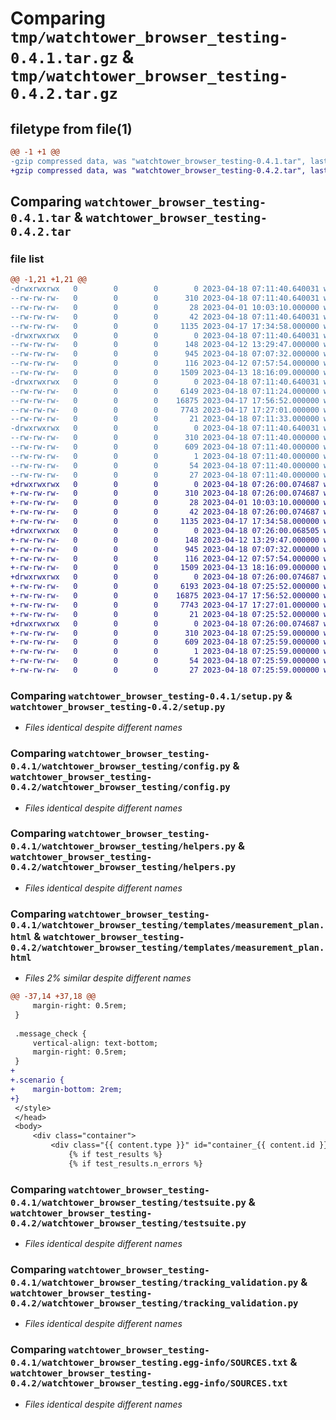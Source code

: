 # Comparing `tmp/watchtower_browser_testing-0.4.1.tar.gz` & `tmp/watchtower_browser_testing-0.4.2.tar.gz`

## filetype from file(1)

```diff
@@ -1 +1 @@
-gzip compressed data, was "watchtower_browser_testing-0.4.1.tar", last modified: Tue Apr 18 07:11:40 2023, max compression
+gzip compressed data, was "watchtower_browser_testing-0.4.2.tar", last modified: Tue Apr 18 07:26:00 2023, max compression
```

## Comparing `watchtower_browser_testing-0.4.1.tar` & `watchtower_browser_testing-0.4.2.tar`

### file list

```diff
@@ -1,21 +1,21 @@
-drwxrwxrwx   0        0        0        0 2023-04-18 07:11:40.640031 watchtower_browser_testing-0.4.1/
--rw-rw-rw-   0        0        0      310 2023-04-18 07:11:40.640031 watchtower_browser_testing-0.4.1/PKG-INFO
--rw-rw-rw-   0        0        0       28 2023-04-01 10:03:10.000000 watchtower_browser_testing-0.4.1/README.md
--rw-rw-rw-   0        0        0       42 2023-04-18 07:11:40.640031 watchtower_browser_testing-0.4.1/setup.cfg
--rw-rw-rw-   0        0        0     1135 2023-04-17 17:34:58.000000 watchtower_browser_testing-0.4.1/setup.py
-drwxrwxrwx   0        0        0        0 2023-04-18 07:11:40.640031 watchtower_browser_testing-0.4.1/watchtower_browser_testing/
--rw-rw-rw-   0        0        0      148 2023-04-12 13:29:47.000000 watchtower_browser_testing-0.4.1/watchtower_browser_testing/__init__.py
--rw-rw-rw-   0        0        0      945 2023-04-18 07:07:32.000000 watchtower_browser_testing-0.4.1/watchtower_browser_testing/config.py
--rw-rw-rw-   0        0        0      116 2023-04-12 07:57:54.000000 watchtower_browser_testing-0.4.1/watchtower_browser_testing/exceptions.py
--rw-rw-rw-   0        0        0     1509 2023-04-13 18:16:09.000000 watchtower_browser_testing-0.4.1/watchtower_browser_testing/helpers.py
-drwxrwxrwx   0        0        0        0 2023-04-18 07:11:40.640031 watchtower_browser_testing-0.4.1/watchtower_browser_testing/templates/
--rw-rw-rw-   0        0        0     6149 2023-04-18 07:11:24.000000 watchtower_browser_testing-0.4.1/watchtower_browser_testing/templates/measurement_plan.html
--rw-rw-rw-   0        0        0    16875 2023-04-17 17:56:52.000000 watchtower_browser_testing-0.4.1/watchtower_browser_testing/testsuite.py
--rw-rw-rw-   0        0        0     7743 2023-04-17 17:27:01.000000 watchtower_browser_testing-0.4.1/watchtower_browser_testing/tracking_validation.py
--rw-rw-rw-   0        0        0       21 2023-04-18 07:11:33.000000 watchtower_browser_testing-0.4.1/watchtower_browser_testing/version.py
-drwxrwxrwx   0        0        0        0 2023-04-18 07:11:40.640031 watchtower_browser_testing-0.4.1/watchtower_browser_testing.egg-info/
--rw-rw-rw-   0        0        0      310 2023-04-18 07:11:40.000000 watchtower_browser_testing-0.4.1/watchtower_browser_testing.egg-info/PKG-INFO
--rw-rw-rw-   0        0        0      609 2023-04-18 07:11:40.000000 watchtower_browser_testing-0.4.1/watchtower_browser_testing.egg-info/SOURCES.txt
--rw-rw-rw-   0        0        0        1 2023-04-18 07:11:40.000000 watchtower_browser_testing-0.4.1/watchtower_browser_testing.egg-info/dependency_links.txt
--rw-rw-rw-   0        0        0       54 2023-04-18 07:11:40.000000 watchtower_browser_testing-0.4.1/watchtower_browser_testing.egg-info/requires.txt
--rw-rw-rw-   0        0        0       27 2023-04-18 07:11:40.000000 watchtower_browser_testing-0.4.1/watchtower_browser_testing.egg-info/top_level.txt
+drwxrwxrwx   0        0        0        0 2023-04-18 07:26:00.074687 watchtower_browser_testing-0.4.2/
+-rw-rw-rw-   0        0        0      310 2023-04-18 07:26:00.074687 watchtower_browser_testing-0.4.2/PKG-INFO
+-rw-rw-rw-   0        0        0       28 2023-04-01 10:03:10.000000 watchtower_browser_testing-0.4.2/README.md
+-rw-rw-rw-   0        0        0       42 2023-04-18 07:26:00.074687 watchtower_browser_testing-0.4.2/setup.cfg
+-rw-rw-rw-   0        0        0     1135 2023-04-17 17:34:58.000000 watchtower_browser_testing-0.4.2/setup.py
+drwxrwxrwx   0        0        0        0 2023-04-18 07:26:00.068505 watchtower_browser_testing-0.4.2/watchtower_browser_testing/
+-rw-rw-rw-   0        0        0      148 2023-04-12 13:29:47.000000 watchtower_browser_testing-0.4.2/watchtower_browser_testing/__init__.py
+-rw-rw-rw-   0        0        0      945 2023-04-18 07:07:32.000000 watchtower_browser_testing-0.4.2/watchtower_browser_testing/config.py
+-rw-rw-rw-   0        0        0      116 2023-04-12 07:57:54.000000 watchtower_browser_testing-0.4.2/watchtower_browser_testing/exceptions.py
+-rw-rw-rw-   0        0        0     1509 2023-04-13 18:16:09.000000 watchtower_browser_testing-0.4.2/watchtower_browser_testing/helpers.py
+drwxrwxrwx   0        0        0        0 2023-04-18 07:26:00.074687 watchtower_browser_testing-0.4.2/watchtower_browser_testing/templates/
+-rw-rw-rw-   0        0        0     6193 2023-04-18 07:25:52.000000 watchtower_browser_testing-0.4.2/watchtower_browser_testing/templates/measurement_plan.html
+-rw-rw-rw-   0        0        0    16875 2023-04-17 17:56:52.000000 watchtower_browser_testing-0.4.2/watchtower_browser_testing/testsuite.py
+-rw-rw-rw-   0        0        0     7743 2023-04-17 17:27:01.000000 watchtower_browser_testing-0.4.2/watchtower_browser_testing/tracking_validation.py
+-rw-rw-rw-   0        0        0       21 2023-04-18 07:25:52.000000 watchtower_browser_testing-0.4.2/watchtower_browser_testing/version.py
+drwxrwxrwx   0        0        0        0 2023-04-18 07:26:00.074687 watchtower_browser_testing-0.4.2/watchtower_browser_testing.egg-info/
+-rw-rw-rw-   0        0        0      310 2023-04-18 07:25:59.000000 watchtower_browser_testing-0.4.2/watchtower_browser_testing.egg-info/PKG-INFO
+-rw-rw-rw-   0        0        0      609 2023-04-18 07:25:59.000000 watchtower_browser_testing-0.4.2/watchtower_browser_testing.egg-info/SOURCES.txt
+-rw-rw-rw-   0        0        0        1 2023-04-18 07:25:59.000000 watchtower_browser_testing-0.4.2/watchtower_browser_testing.egg-info/dependency_links.txt
+-rw-rw-rw-   0        0        0       54 2023-04-18 07:25:59.000000 watchtower_browser_testing-0.4.2/watchtower_browser_testing.egg-info/requires.txt
+-rw-rw-rw-   0        0        0       27 2023-04-18 07:25:59.000000 watchtower_browser_testing-0.4.2/watchtower_browser_testing.egg-info/top_level.txt
```

### Comparing `watchtower_browser_testing-0.4.1/setup.py` & `watchtower_browser_testing-0.4.2/setup.py`

 * *Files identical despite different names*

### Comparing `watchtower_browser_testing-0.4.1/watchtower_browser_testing/config.py` & `watchtower_browser_testing-0.4.2/watchtower_browser_testing/config.py`

 * *Files identical despite different names*

### Comparing `watchtower_browser_testing-0.4.1/watchtower_browser_testing/helpers.py` & `watchtower_browser_testing-0.4.2/watchtower_browser_testing/helpers.py`

 * *Files identical despite different names*

### Comparing `watchtower_browser_testing-0.4.1/watchtower_browser_testing/templates/measurement_plan.html` & `watchtower_browser_testing-0.4.2/watchtower_browser_testing/templates/measurement_plan.html`

 * *Files 2% similar despite different names*

```diff
@@ -37,14 +37,18 @@
     margin-right: 0.5rem;
 }
 
 .message_check {
     vertical-align: text-bottom;
     margin-right: 0.5rem;
 }
+
+.scenario {
+    margin-bottom: 2rem;
+}
 </style>
 </head>
 <body>
     <div class="container">
         <div class="{{ content.type }}" id="container_{{ content.id }}" >
             {% if test_results %}
             {% if test_results.n_errors %}
```

### Comparing `watchtower_browser_testing-0.4.1/watchtower_browser_testing/testsuite.py` & `watchtower_browser_testing-0.4.2/watchtower_browser_testing/testsuite.py`

 * *Files identical despite different names*

### Comparing `watchtower_browser_testing-0.4.1/watchtower_browser_testing/tracking_validation.py` & `watchtower_browser_testing-0.4.2/watchtower_browser_testing/tracking_validation.py`

 * *Files identical despite different names*

### Comparing `watchtower_browser_testing-0.4.1/watchtower_browser_testing.egg-info/SOURCES.txt` & `watchtower_browser_testing-0.4.2/watchtower_browser_testing.egg-info/SOURCES.txt`

 * *Files identical despite different names*

